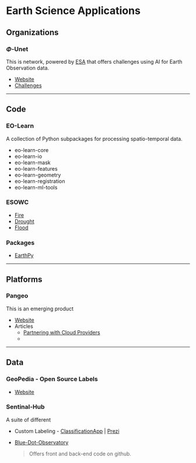 # Earth Science Applications


## Organizations

### $\Phi$-Unet

This is network, powered by [ESA]() that offers challenges using AI for Earth Observation data.

* [Website](http://phi-unet.com/)
* [Challenges](http://phi-unet.com/university/)

---
## Code


### EO-Learn 

A collection of Python subpackages for processing spatio-temporal data.

* eo-learn-core
* eo-learn-io
* eo-learn-mask
* eo-learn-features
* eo-learn-geometry
* eo-learn-registration
* eo-learn-ml-tools

### ESOWC 

* [Fire](https://github.com/esowc/ml_fire) 
* [Drought](https://github.com/esowc/ml_drought)
* [Flood](https://github.com/esowc/ml_flood)


### Packages

* [EarthPy](https://github.com/earthlab/earthpy)


---
## Platforms

### Pangeo

This is an emerging product 

* [Website](https://pangeo.io/)
* Articles
  * [Partnering with Cloud Providers](https://medium.com/pangeo/partnering-with-cloud-providers-c795b1203f1f)
  * 


---
## Data

### GeoPedia - Open Source Labels

* [Website](http://www.geopedia.world/)


### Sentinal-Hub

A suite of different

* Custom Labeling - [ClassificationApp](https://apps.sentinel-hub.com/classificationApp) | [Prezi](https://sentinel-hub.com/sites/default/lps_2019_query_planet.pdf)

* [Blue-Dot-Observatory](https://water.blue-dot-observatory.com) 
  > Offers front and back-end code on github.

